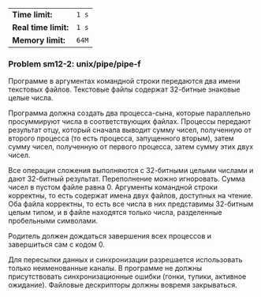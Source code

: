 |                      |       |
|----------------------|-------|
| **Time limit:**      | `1 s` |
| **Real time limit:** | `1 s` |
| **Memory limit:**    | `64M` |


### Problem sm12-2: unix/pipe/pipe-f

Программе в аргументах командной строки передаются два имени текстовых файлов. Текстовые файлы
содержат 32-битные знаковые целые числа.

Программа должна создать два процесса-сына, которые параллельно просуммируют числа в соответствующих
файлах. Процессы передают результат отцу, который сначала выводит сумму чисел, полученную от второго
процесса (то есть процесса, запущенного вторым), затем сумму чисел, полученную от первого процесса,
затем сумму этих двух чисел.

Все операции сложения выполняются с 32-битными целыми числами и дают 32-битный результат.
Переполнение можно игноровать. Сумма чисел в пустом файле равна 0. Аргументы командной строки
корректны, то есть содержат имена двух файлов, доступных на чтение. Оба файла корректны, то есть все
числа в них представимы 32-битным целым типом, и в файле находятся только числа, разделенные
пробельными символами.

Родитель должен дождаться завершения всех процессов и завершиться сам с кодом 0.

Для пересылки данных и синхронизации разрешается использовать только неименованные каналы. В
программе не должны присутствовать синхронизационные ошибки (гонки, тупики, активное ожидание).
Файловые дескрипторы должны вовремя закрываться.


